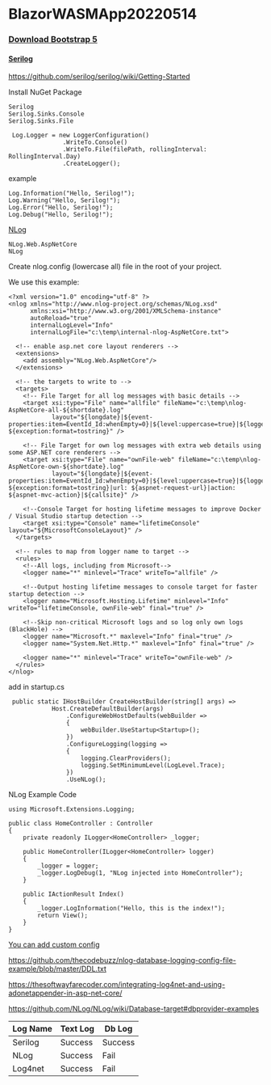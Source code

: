 # BlazorWASMApp20220514

### [Download Bootstrap 5](https://getbootstrap.com/docs/5.0/getting-started/download/)


#### [Serilog](https://serilog.net/)

https://github.com/serilog/serilog/wiki/Getting-Started

Install NuGet Package
```
Serilog
Serilog.Sinks.Console
Serilog.Sinks.File
```

```
 Log.Logger = new LoggerConfiguration()
               .WriteTo.Console()
               .WriteTo.File(filePath, rollingInterval: RollingInterval.Day)
               .CreateLogger();
```

example
```
Log.Information("Hello, Serilog!");
Log.Warning("Hello, Serilog!");
Log.Error("Hello, Serilog!");
Log.Debug("Hello, Serilog!");
```

[NLog](https://nlog-project.org/config/)
```
NLog.Web.AspNetCore
NLog
```
Create nlog.config (lowercase all) file in the root of your project.

We use this example:
```
<?xml version="1.0" encoding="utf-8" ?>
<nlog xmlns="http://www.nlog-project.org/schemas/NLog.xsd"
      xmlns:xsi="http://www.w3.org/2001/XMLSchema-instance"
      autoReload="true"
      internalLogLevel="Info"
      internalLogFile="c:\temp\internal-nlog-AspNetCore.txt">

  <!-- enable asp.net core layout renderers -->
  <extensions>
    <add assembly="NLog.Web.AspNetCore"/>
  </extensions>

  <!-- the targets to write to -->
  <targets>
    <!-- File Target for all log messages with basic details -->
    <target xsi:type="File" name="allfile" fileName="c:\temp\nlog-AspNetCore-all-${shortdate}.log"
            layout="${longdate}|${event-properties:item=EventId_Id:whenEmpty=0}|${level:uppercase=true}|${logger}|${message} ${exception:format=tostring}" />

    <!-- File Target for own log messages with extra web details using some ASP.NET core renderers -->
    <target xsi:type="File" name="ownFile-web" fileName="c:\temp\nlog-AspNetCore-own-${shortdate}.log"
            layout="${longdate}|${event-properties:item=EventId_Id:whenEmpty=0}|${level:uppercase=true}|${logger}|${message} ${exception:format=tostring}|url: ${aspnet-request-url}|action: ${aspnet-mvc-action}|${callsite}" />

    <!--Console Target for hosting lifetime messages to improve Docker / Visual Studio startup detection -->
    <target xsi:type="Console" name="lifetimeConsole" layout="${MicrosoftConsoleLayout}" />
  </targets>

  <!-- rules to map from logger name to target -->
  <rules>
    <!--All logs, including from Microsoft-->
    <logger name="*" minlevel="Trace" writeTo="allfile" />

    <!--Output hosting lifetime messages to console target for faster startup detection -->
    <logger name="Microsoft.Hosting.Lifetime" minlevel="Info" writeTo="lifetimeConsole, ownFile-web" final="true" />

    <!--Skip non-critical Microsoft logs and so log only own logs (BlackHole) -->
    <logger name="Microsoft.*" maxlevel="Info" final="true" />
    <logger name="System.Net.Http.*" maxlevel="Info" final="true" />
    
    <logger name="*" minlevel="Trace" writeTo="ownFile-web" />
  </rules>
</nlog>
```

add in startup.cs
```
 public static IHostBuilder CreateHostBuilder(string[] args) =>
            Host.CreateDefaultBuilder(args)
                .ConfigureWebHostDefaults(webBuilder =>
                {
                    webBuilder.UseStartup<Startup>();
                })
                .ConfigureLogging(logging =>
                {
                    logging.ClearProviders();
                    logging.SetMinimumLevel(LogLevel.Trace);
                })
                .UseNLog();
```
NLog Example Code
```
using Microsoft.Extensions.Logging;

public class HomeController : Controller
{
    private readonly ILogger<HomeController> _logger;

    public HomeController(ILogger<HomeController> logger)
    {
        _logger = logger;
        _logger.LogDebug(1, "NLog injected into HomeController");
    }

    public IActionResult Index()
    {
        _logger.LogInformation("Hello, this is the index!");
        return View();
    }
}
```
[You can add custom config](https://nlog-project.org/config/)


https://github.com/thecodebuzz/nlog-database-logging-config-file-example/blob/master/DDL.txt

https://thesoftwayfarecoder.com/integrating-log4net-and-using-adonetappender-in-asp-net-core/

https://github.com/NLog/NLog/wiki/Database-target#dbprovider-examples

| Log Name | Text Log | Db Log  |
|----------|----------|---------|
| Serilog  | Success  | Success |
| NLog     | Success  | Fail    |
| Log4net  | Success  | Fail    |